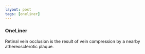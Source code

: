 ```yaml
---
layout: post
tags: [oneliner]
---
```



### OneLiner

Retinal vein occlusion is the result of vein compression by a nearby athereosclerotic plaque.
